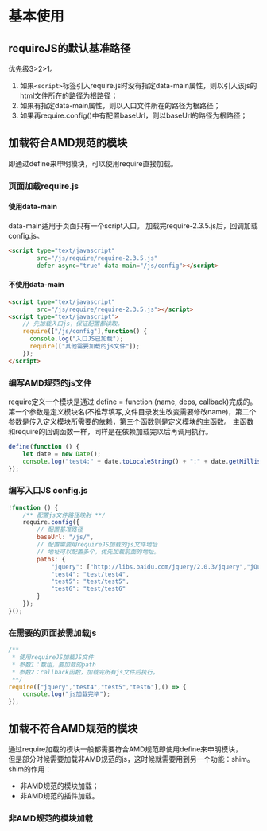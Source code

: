 # 基本使用
## requireJS的默认基准路径
优先级3>2>1。
1. 如果`<script>`标签引入require.js时没有指定data-main属性，则以引入该js的html文件所在的路径为根路径；  
2. 如果有指定data-main属性，则以入口文件所在的路径为根路径；
3. 如果再require.config()中有配置baseUrl，则以baseUrl的路径为根路径；
## 加载符合AMD规范的模块  
即通过define来申明模块，可以使用require直接加载。
### 页面加载require.js  
#### 使用data-main
data-main适用于页面只有一个script入口。
加载完require-2.3.5.js后，回调加载config.js。
```html
<script type="text/javascript"
        src="/js/require/require-2.3.5.js"
        defer async="true" data-main="/js/config"></script>
```  
#### 不使用data-main
```html
<script type="text/javascript"
        src="/js/require/require-2.3.5.js"></script>
<script type="text/javascript">
    // 先加载入口js，保证配置都读取。
    require(["/js/config"],function() {
      console.log("入口JS已加载");
      require(["其他需要加载的js文件"]);
    });
</script>
```
### 编写AMD规范的js文件
require定义一个模块是通过 define = function (name, deps, callback)完成的。
第一个参数是定义模块名(不推荐填写,文件目录发生改变需要修改name)，第二个参数是传入定义模块所需要的依赖，第三个函数则是定义模块的主函数。
主函数和require的回调函数一样，同样是在依赖加载完以后再调用执行。
```javascript
define(function () {
    let date = new Date();
    console.log("test4:" + date.toLocaleString() + ":" + date.getMilliseconds());
});
```
### 编写入口JS config.js
```javascript
!function () {
    /** 配置js文件路径映射 **/
    require.config({
        // 配置基准路径
        baseUrl: "/js/",
        // 配置需要用requireJS加载的js文件地址
        // 地址可以配置多个，优先加载前面的地址。
        paths: {
            "jquery": ["http://libs.baidu.com/jquery/2.0.3/jquery","jQuery/jquery-3.2.1.min"],
            "test4": "test/test4",
            "test5": "test/test5",
            "test6": "test/test6"
        }
    });
}();
```  
### 在需要的页面按需加载js
```javascript
/** 
 * 使用requireJS加载JS文件
 * 参数1：数组，要加载的path
 * 参数2：callback函数，加载完所有js文件后执行。
 **/
require(["jquery","test4","test5","test6"],() => {
    console.log("js加载完毕");
});
```
## 加载不符合AMD规范的模块  
通过require加载的模块一般都需要符合AMD规范即使用define来申明模块，  
但是部分时候需要加载非AMD规范的js，这时候就需要用到另一个功能：shim。
shim的作用：
- 非AMD规范的模块加载；
- 非AMD规范的插件加载。
### 非AMD规范的模块加载  

